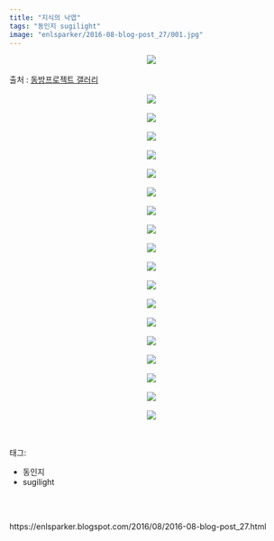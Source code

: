 ```yaml
---
title: "지식의 낙엽"
tags: "동인지 sugilight"
image: "enlsparker/2016-08-blog-post_27/001.jpg"
---
```

<div class="article">
<div class="post-body entry-content" id="post-body-1501388141361870342" itemprop="description articleBody">
<div class="separator" style="clear: both; text-align: center;">
<img src="{{ site.nasurl }}/enlsparker/2016-08-blog-post_27/001.jpg"/></div>
<br/>
<a name="more"></a>출처 : <a href="http://gall.dcinside.com/board/view/?id=touhou&amp;no=4134501">동방프로젝트 갤러리</a><br/>
<br/>
<div class="separator" style="clear: both; text-align: center;">
<img src="{{ site.nasurl }}/enlsparker/2016-08-blog-post_27/002.jpg"/></div>
<br/>
<div class="separator" style="clear: both; text-align: center;">
<img src="{{ site.nasurl }}/enlsparker/2016-08-blog-post_27/003.jpg"/></div>
<br/>
<div class="separator" style="clear: both; text-align: center;">
<img src="{{ site.nasurl }}/enlsparker/2016-08-blog-post_27/004.jpg"/></div>
<br/>
<div class="separator" style="clear: both; text-align: center;">
<img src="{{ site.nasurl }}/enlsparker/2016-08-blog-post_27/005.jpg"/></div>
<br/>
<div class="separator" style="clear: both; text-align: center;">
<img src="{{ site.nasurl }}/enlsparker/2016-08-blog-post_27/006.jpg"/></div>
<br/>
<div class="separator" style="clear: both; text-align: center;">
<img src="{{ site.nasurl }}/enlsparker/2016-08-blog-post_27/007.jpg"/></div>
<br/>
<div class="separator" style="clear: both; text-align: center;">
<img src="{{ site.nasurl }}/enlsparker/2016-08-blog-post_27/008.jpg"/></div>
<br/>
<div class="separator" style="clear: both; text-align: center;">
<img src="{{ site.nasurl }}/enlsparker/2016-08-blog-post_27/009.jpg"/></div>
<br/>
<div class="separator" style="clear: both; text-align: center;">
<img src="{{ site.nasurl }}/enlsparker/2016-08-blog-post_27/010.jpg"/></div>
<br/>
<div class="separator" style="clear: both; text-align: center;">
<img src="{{ site.nasurl }}/enlsparker/2016-08-blog-post_27/011.jpg"/></div>
<br/>
<div class="separator" style="clear: both; text-align: center;">
<img src="{{ site.nasurl }}/enlsparker/2016-08-blog-post_27/012.jpg"/></div>
<br/>
<div class="separator" style="clear: both; text-align: center;">
<img src="{{ site.nasurl }}/enlsparker/2016-08-blog-post_27/013.jpg"/></div>
<br/>
<div class="separator" style="clear: both; text-align: center;">
<img src="{{ site.nasurl }}/enlsparker/2016-08-blog-post_27/014.jpg"/></div>
<br/>
<div class="separator" style="clear: both; text-align: center;">
<img src="{{ site.nasurl }}/enlsparker/2016-08-blog-post_27/015.jpg"/></div>
<br/>
<div class="separator" style="clear: both; text-align: center;">
<img src="{{ site.nasurl }}/enlsparker/2016-08-blog-post_27/016.jpg"/></div>
<br/>
<div class="separator" style="clear: both; text-align: center;">
<img src="{{ site.nasurl }}/enlsparker/2016-08-blog-post_27/017.jpg"/></div>
<br/>
<div class="separator" style="clear: both; text-align: center;">
<img src="{{ site.nasurl }}/enlsparker/2016-08-blog-post_27/018.jpg"/></div>
<br/>
<div class="separator" style="clear: both; text-align: center;">
<img src="{{ site.nasurl }}/enlsparker/2016-08-blog-post_27/019.jpg"/></div>
<br/>
<div style="clear: both;"></div>
</div></div><br/>
<div class="tagTrail">
<p>태그: </p>
<ul>
<li>동인지</li>
<li>sugilight</li>
</ul>
</div><br/>

<br/>
<p id="refer">https://enlsparker.blogspot.com/2016/08/2016-08-blog-post_27.html</p>
<br/>
